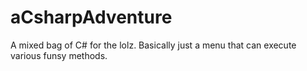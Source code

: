 # aCsharpAdventure
A mixed bag of C# for the lolz. Basically just a menu that can execute various funsy methods. 
